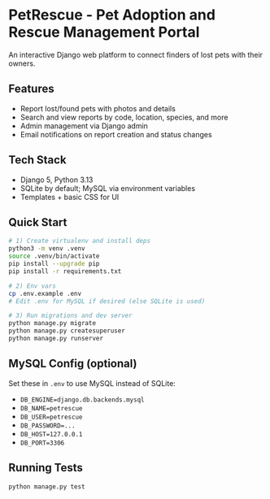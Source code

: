 # PetRescue - Pet Adoption and Rescue Management Portal

An interactive Django web platform to connect finders of lost pets with their owners.

## Features
- Report lost/found pets with photos and details
- Search and view reports by code, location, species, and more
- Admin management via Django admin
- Email notifications on report creation and status changes

## Tech Stack
- Django 5, Python 3.13
- SQLite by default; MySQL via environment variables
- Templates + basic CSS for UI

## Quick Start
```bash
# 1) Create virtualenv and install deps
python3 -m venv .venv
source .venv/bin/activate
pip install --upgrade pip
pip install -r requirements.txt

# 2) Env vars
cp .env.example .env
# Edit .env for MySQL if desired (else SQLite is used)

# 3) Run migrations and dev server
python manage.py migrate
python manage.py createsuperuser
python manage.py runserver
```

## MySQL Config (optional)
Set these in `.env` to use MySQL instead of SQLite:
- `DB_ENGINE=django.db.backends.mysql`
- `DB_NAME=petrescue`
- `DB_USER=petrescue`
- `DB_PASSWORD=...`
- `DB_HOST=127.0.0.1`
- `DB_PORT=3306`

## Running Tests
```bash
python manage.py test
```

